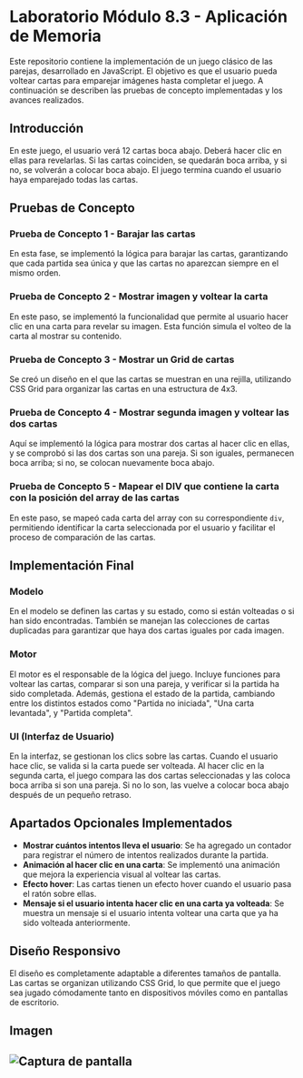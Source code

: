 # Laboratorio Módulo 8.3 - Aplicación de Memoria

Este repositorio contiene la implementación de un juego clásico de las parejas, desarrollado en JavaScript. El objetivo es que el usuario pueda voltear cartas para emparejar imágenes hasta completar el juego. A continuación se describen las pruebas de concepto implementadas y los avances realizados.

## Introducción

En este juego, el usuario verá 12 cartas boca abajo. Deberá hacer clic en ellas para revelarlas. Si las cartas coinciden, se quedarán boca arriba, y si no, se volverán a colocar boca abajo. El juego termina cuando el usuario haya emparejado todas las cartas.

## Pruebas de Concepto

### **Prueba de Concepto 1 - Barajar las cartas**

En esta fase, se implementó la lógica para barajar las cartas, garantizando que cada partida sea única y que las cartas no aparezcan siempre en el mismo orden.

### **Prueba de Concepto 2 - Mostrar imagen y voltear la carta**

En este paso, se implementó la funcionalidad que permite al usuario hacer clic en una carta para revelar su imagen. Esta función simula el volteo de la carta al mostrar su contenido.

### **Prueba de Concepto 3 - Mostrar un Grid de cartas**

Se creó un diseño en el que las cartas se muestran en una rejilla, utilizando CSS Grid para organizar las cartas en una estructura de 4x3.

### **Prueba de Concepto 4 - Mostrar segunda imagen y voltear las dos cartas**

Aquí se implementó la lógica para mostrar dos cartas al hacer clic en ellas, y se comprobó si las dos cartas son una pareja. Si son iguales, permanecen boca arriba; si no, se colocan nuevamente boca abajo.

### **Prueba de Concepto 5 - Mapear el DIV que contiene la carta con la posición del array de las cartas**

En este paso, se mapeó cada carta del array con su correspondiente `div`, permitiendo identificar la carta seleccionada por el usuario y facilitar el proceso de comparación de las cartas.

## Implementación Final

### **Modelo**

En el modelo se definen las cartas y su estado, como si están volteadas o si han sido encontradas. También se manejan las colecciones de cartas duplicadas para garantizar que haya dos cartas iguales por cada imagen.

### **Motor**

El motor es el responsable de la lógica del juego. Incluye funciones para voltear las cartas, comparar si son una pareja, y verificar si la partida ha sido completada. Además, gestiona el estado de la partida, cambiando entre los distintos estados como "Partida no iniciada", "Una carta levantada", y "Partida completa".

### **UI (Interfaz de Usuario)**

En la interfaz, se gestionan los clics sobre las cartas. Cuando el usuario hace clic, se valida si la carta puede ser volteada. Al hacer clic en la segunda carta, el juego compara las dos cartas seleccionadas y las coloca boca arriba si son una pareja. Si no lo son, las vuelve a colocar boca abajo después de un pequeño retraso.

## Apartados Opcionales Implementados

- **Mostrar cuántos intentos lleva el usuario**: Se ha agregado un contador para registrar el número de intentos realizados durante la partida.
- **Animación al hacer clic en una carta**: Se implementó una animación que mejora la experiencia visual al voltear las cartas.
- **Efecto hover**: Las cartas tienen un efecto hover cuando el usuario pasa el ratón sobre ellas.
- **Mensaje si el usuario intenta hacer clic en una carta ya volteada**: Se muestra un mensaje si el usuario intenta voltear una carta que ya ha sido volteada anteriormente.

## Diseño Responsivo

El diseño es completamente adaptable a diferentes tamaños de pantalla. Las cartas se organizan utilizando CSS Grid, lo que permite que el juego sea jugado cómodamente tanto en dispositivos móviles como en pantallas de escritorio.

## Imagen
![Captura de pantalla](src/img/JS_8.3.png)
---